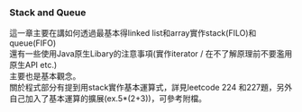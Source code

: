 ### Stack and Queue  
這一章主要在講如何透過最基本得linked list和array實作stack(FILO)和queue(FIFO)  
還有一些使用Java原生Libary的注意事項(實作iterator / 在不了解原理前不要濫用原生API etc.)  
主要也是基本觀念。  
關於程式部分有提到用stack實作基本運算式，詳見leetcode 224 和227題，另外自己加入了基本運算的擴展(ex.5*(2+3))，可參考附檔。
